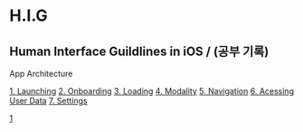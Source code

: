 # H.I.G
Human Interface Guildlines in iOS / (공부 기록) 
--- 

App Architecture


[1. Launching](#Architecture1)
[2. Onboarding](#architecture2)
[3. Loading](#architecture3)
[4. Modality](#architecture4)
[5. Navigation](#architecture5)
[6. Acessing User Data](#architecture6)
[7. Settings](#architecture7)


[1](#architecture1)



